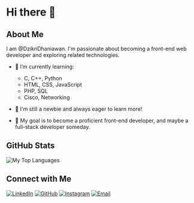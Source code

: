 # Hi there 👋

## About Me
I am @DzikriDhaniawan. I'm passionate about becoming a front-end web developer and exploring related technologies.

- 🌱 I’m currently learning:
  - C, C++, Python
  - HTML, CSS, JavaScript
  - PHP, SQL
  - Cisco, Networking

- 🚀 I'm still a newbie and always eager to learn more!
- 🌟 My goal is to become a proficient front-end developer, and maybe a full-stack developer someday.

## GitHub Stats
![My Top Languages](https://github-readme-stats.vercel.app/api/top-langs/?username=DzikriDhaniawan&langs_count=6&theme=tokyonight)

## Connect with Me
[![LinkedIn](https://img.shields.io/badge/LinkedIn-blue?style=for-the-badge&logo=linkedin&logoColor=white)][linkedin]
[![GitHub](https://img.shields.io/badge/GitHub-black?style=for-the-badge&logo=github&logoColor=white)][github]
[![Instagram](https://img.shields.io/badge/Instagram-pink?style=for-the-badge&logo=instagram&logoColor=white)][instagram]
[![Email](https://img.shields.io/badge/Gmail-white?style=for-the-badge&logo=gmail&logoColor=black)][Email]

[linkedin]: https://www.linkedin.com/in/dzikri-dhaniawan-189207333
[github]: https://github.com/DzikriDhaniawan
[instagram]: https://instagram.com/dhaniawannn
[email]: mailto:dhaniawan.dzikri@gmail.com

<!---
DzikriDhaniawan/DzikriDhaniawan is a ✨ special ✨ repository because its `README.md` (this file) appears on your GitHub profile.
You can click the Preview link to take a look at your changes.
--->
